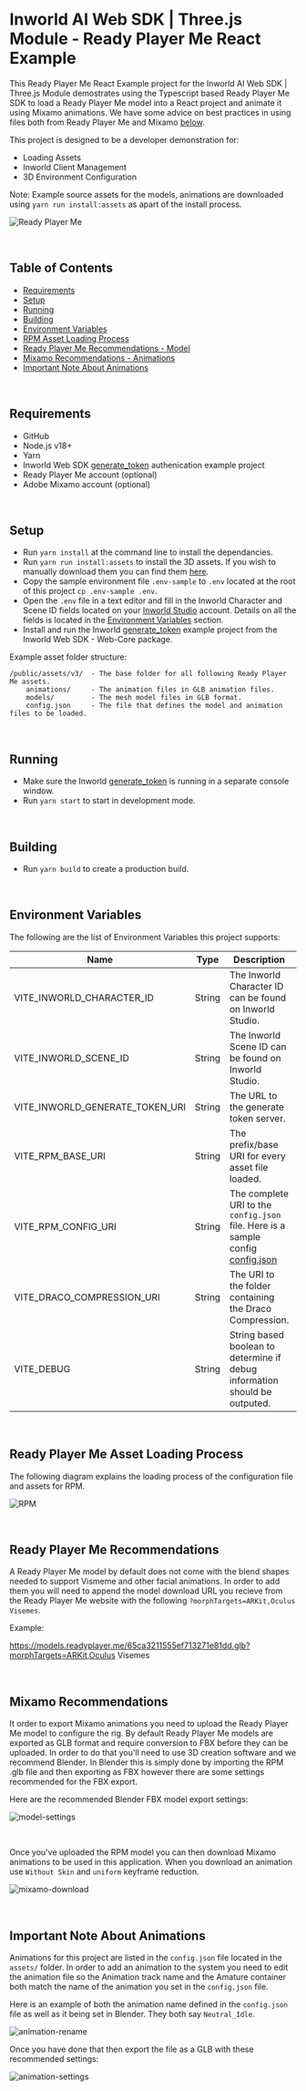 # Inworld AI Web SDK | Three.js Module - Ready Player Me React Example

This Ready Player Me React Example project for the Inworld AI Web SDK | Three.js Module demostrates using the Typescript based Ready Player Me SDK to load a Ready Player Me model into a React project and animate it using Mixamo animations. We have some advice on best practices in using files both from Ready Player Me and Mixamo [below](#recommendations-rpm).

This project is designed to be a developer demonstration for:

- Loading Assets
- Inworld Client Management
- 3D Environment Configuration

Note: Example source assets for the models, animations are downloaded using `yarn run install:assets` as apart of the install process.

![Ready Player Me](./imgs/rpm.png 'RPM')

<br/>

## Table of Contents

- [Requirements](#req)
- [Setup](#setup)
- [Running](#run)
- [Building](#build)
- [Environment Variables](#env)
- [RPM Asset Loading Process](#loading-rpm)
- [Ready Player Me Recommendations - Model](#recommendations-rpm)
- [Mixamo Recommendations - Animations](#recommendations-mixamo)
- [Important Note About Animations](#recommendations-animations)

<br/>

## Requirements <a id="req" name="req"></a>

- GitHub
- Node.js v18+
- Yarn
- Inworld Web SDK [generate_token](https://github.com/inworld-ai/inworld-web-sdk/tree/main/examples/generate_token) authenication example project
- Ready Player Me account (optional)
- Adobe Mixamo account (optional)

<br/>

## Setup <a id="setup" name="setup"></a>

- Run `yarn install` at the command line to install the dependancies.
- Run `yarn run install:assets` to install the 3D assets. If you wish to manually download them you can find them [here](https://storage.googleapis.com/innequin-assets/rpm/rpm-assets-v3.zip).
- Copy the sample environment file `.env-sample` to `.env` located at the root of this project `cp .env-sample .env`.
- Open the `.env` file in a text editor and fill in the Inworld Character and Scene ID fields located on your [Inworld Studio](https://studio.inworld.ai/) account. Details on all the fields is located in the [Environment Variables](#env) section.
- Install and run the Inworld [generate_token](https://github.com/inworld-ai/inworld-web-sdk/tree/main/examples/generate_token) example project from the Inworld Web SDK - Web-Core package.

Example asset folder structure:

```
/public/assets/v3/  - The base folder for all following Ready Player Me assets.
    animations/     - The animation files in GLB animation files.
    models/         - The mesh model files in GLB format.
    config.json     - The file that defines the model and animation files to be loaded.
```

<br/>

## Running <a id="run" name="run"></a>

- Make sure the Inworld [generate_token](https://github.com/inworld-ai/inworld-web-sdk/tree/main/examples/generate_token) is running in a separate console window.
- Run `yarn start` to start in development mode.

<br/>

## Building <a id="build" name="build"></a>

- Run `yarn build` to create a production build.

<br/>

## Environment Variables <a id="env" name="env"></a>

The following are the list of Environment Variables this project supports:

| Name                            | Type   | Description                                                                                                                                           | Requirement                                 |
| ------------------------------- | ------ | ----------------------------------------------------------------------------------------------------------------------------------------------------- | ------------------------------------------- |
| VITE_INWORLD_CHARACTER_ID       | String | The Inworld Character ID can be found on Inworld Studio.                                                                                              | Required                                    |
| VITE_INWORLD_SCENE_ID           | String | The Inworld Scene ID can be found on Inworld Studio.                                                                                                  | Required                                    |
| VITE_INWORLD_GENERATE_TOKEN_URI | String | The URL to the generate token server.                                                                                                                 | Required, Default: `http://localhost:4000/` |
| VITE_RPM_BASE_URI               | String | The prefix/base URI for every asset file loaded.                                                                                                      | Required                                    |
| VITE_RPM_CONFIG_URI             | String | The complete URI to the `config.json` file. Here is a sample config [config.json](https://storage.googleapis.com/innequin-assets//rpm/v3/config.json) | Required                                    |
| VITE_DRACO_COMPRESSION_URI      | String | The URI to the folder containing the Draco Compression.                                                                                               | Required, Default: `/draco-gltf/`           |
| VITE_DEBUG                      | String | String based boolean to determine if debug information should be outputed.                                                                            | Optional, Default: `false`                  |

<br/>

## Ready Player Me Asset Loading Process <a id="loading-rpm" name="loading-rpm"></a>

The following diagram explains the loading process of the configuration file and assets for RPM.

![RPM](./imgs/rpm-loading-flow.png 'RPM')

<br/>

## Ready Player Me Recommendations <a id="recommendations-rpm" name="recommendations-rpm"></a>

A Ready Player Me model by default does not come with the blend shapes needed to support Vismeme and other facial animations. In order to add them you will need to append the model download URL you recieve from the Ready Player Me website with the following `?morphTargets=ARKit,Oculus Visemes`.

Example:

https://models.readyplayer.me/65ca3211555ef713271e81dd.glb?morphTargets=ARKit,Oculus Visemes

<br/>

## Mixamo Recommendations <a id="recommendations-mixamo" name="recommendations-mixamo"></a>

It order to export Mixamo animations you need to upload the Ready Player Me model to configure the rig. By default Ready Player Me models are exported as GLB format and require conversion to FBX before they can be uploaded. In order to do that you'll need to use 3D creation software and we recommend Blender. In Blender this is simply done by importing the RPM .glb file and then exporting as FBX however there are some settings recommended for the FBX export.

Here are the recommended Blender FBX model export settings:

![model-settings](./imgs/rpm-settings.png 'RPM')

<br/>

Once you've uploaded the RPM model you can then download Mixamo animations to be used in this application. When you download an animation use `Without Skin` and `uniform` keyframe reduction.

![mixamo-download](./imgs/rpm-mixamo-download.png 'mixamo-download')

<br/>

## Important Note About Animations <a id="recommendations-animations" name="recommendations-animations"></a>

Animations for this project are listed in the `config.json` file located in the `assets/` folder. In order to add an animation to the system you need to edit the animation file so the Animation track name and the Amature container both match the name of the animation you set in the `config.json` file.

Here is an example of both the animation name defined in the `config.json` file as well as it being set in Blender. They both say `Neutral_Idle`.

![animation-rename](./imgs/rpm-animation-rename.png 'animation-rename')

Once you have done that then export the file as a GLB with these recommended settings:

![animation-settings](./imgs/rpm-settings-animation.png 'animation-settings')

<br/>
